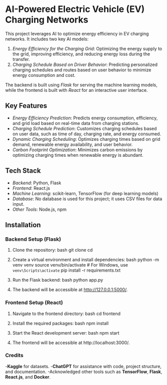 # AI-Powered Electric Vehicle (EV) Charging Networks

This project leverages AI to optimize energy efficiency in EV charging networks. It includes two key AI models:

1. *Energy Efficiency for the Charging Grid*: Optimizing the energy supply to the grid, improving efficiency, and reducing energy loss during the transfer.
2. *Charging Schedule Based on Driver Behavior*: Predicting personalized charging schedules and routes based on user behavior to minimize energy consumption and cost.

The backend is built using *Flask* for serving the machine learning models, while the frontend is built with *React* for an interactive user interface.


## Key Features

- *Energy Efficiency Prediction*: Predicts energy consumption, efficiency, and grid load based on real-time data from charging stations.
- *Charging Schedule Prediction*: Customizes charging schedules based on user data, such as time of day, charging rate, and energy consumed.
- *Dynamic Charging Scheduling*: Optimizes charging times based on grid demand, renewable energy availability, and user behavior.
- *Carbon Footprint Optimization*: Minimizes carbon emissions by optimizing charging times when renewable energy is abundant.

## Tech Stack

- *Backend*: Python, Flask
- *Frontend*: React.js
- *Machine Learning*: scikit-learn, TensorFlow (for deep learning models)
- *Database*: No database is used for this project; it uses CSV files for data input.
- *Other Tools*: Node.js, npm
## Installation

### Backend Setup (Flask)

1. Clone the repository:
    bash
    git clone <repository-url>
    cd <repository-folder>
    

2. Create a virtual environment and install dependencies:
    bash
    python -m venv venv
    source venv/bin/activate  # For Windows, use `venv\Scripts\activate`
    pip install -r requirements.txt
    

3. Run the Flask backend:
    bash
    python app.py
    

4. The backend will be accessible at http://127.0.0.1:5000/.
### Frontend Setup (React)

1. Navigate to the frontend directory:
    bash
    cd frontend
    

2. Install the required packages:
    bash
    npm install
    

3. Start the React development server:
    bash
    npm start
    

4. The frontend will be accessible at http://localhost:3000/.

### Credits
-**Kaggle** for datasets.
-**ChatGPT** for assistance with code, project structure, and documentation.
-Acknowledged other tools such as **TensorFlow**, **Flask**, **React.js**, and **Docker**.





